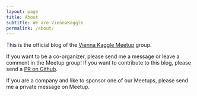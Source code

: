 ```yaml
---
layout: page
title: About
subtitle: We are ViennaKaggle
permalink: /about/
---
```


This is the official blog of the [Vienna Kaggle Meetup][meetup] group.

If you want to be a co-organizer, please send me a message or leave a comment in the Meetup group! If you want to contribute to this blog, please send a [PR on Github][github].

If you are a company and like to sponsor one of our Meetups, please send me a private message on Meetup.

[meetup]: http://www.meetup.com/de/Vienna-Kaggle-Meetup-Machine-Learning-Competitions/
[github]: https://github.com/ViennaKaggle/viennakaggle.github.com